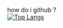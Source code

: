 how do i github ?<br>
[![Top Langs](https://github-readme-stats.vercel.app/api/top-langs/?username=w1nterbr33ze)](https://github.com/anuraghazra/github-readme-stats)
